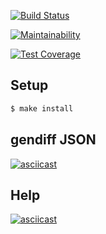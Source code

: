 [![Build Status](https://travis-ci.org/57Viktor57/project-lvl2-s329.svg?branch=master)](https://travis-ci.org/57Viktor57/project-lvl2-s329)

[![Maintainability](https://api.codeclimate.com/v1/badges/213c97e4dbe65dabc2e8/maintainability)](https://codeclimate.com/github/57Viktor57/project-lvl2-s329/maintainability)

[![Test Coverage](https://api.codeclimate.com/v1/badges/213c97e4dbe65dabc2e8/test_coverage)](https://codeclimate.com/github/57Viktor57/project-lvl2-s329/test_coverage)

## Setup

```sh
$ make install
```
## gendiff JSON

[![asciicast](https://asciinema.org/a/JfyGSMbm1uJfubcf7hqoftGuD.png)](https://asciinema.org/a/JfyGSMbm1uJfubcf7hqoftGuD)

## Help

[![asciicast](https://asciinema.org/a/OzeNtb8PfBLULcKmzyO5TdQa7.png)](https://asciinema.org/a/OzeNtb8PfBLULcKmzyO5TdQa7)
